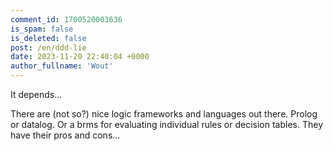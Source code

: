 ```yaml
---
comment_id: 1700520003636
is_spam: false
is_deleted: false
post: /en/ddd-lie
date: 2023-11-20 22:40:04 +0000
author_fullname: 'Wout'
---
```


It depends...

There are (not so?) nice logic frameworks and languages out there. Prolog or datalog. Or a brms for evaluating individual rules or decision tables. They have their pros and cons...
